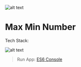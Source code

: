 ![alt text](https://i.imgur.com/qINHFQ3.png "Number Prototype")

# Max Min Number

Tech Stack:

![alt text](https://i.imgur.com/nYUwci7.jpg "JavaScript") 

> Run App:
> [ES6 Console](https://es6console.com/knygon41/)
